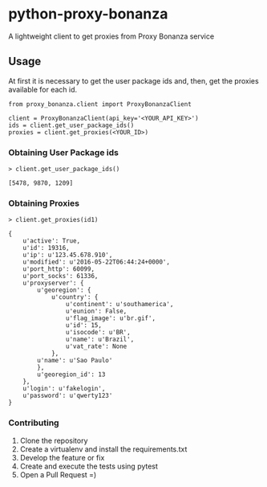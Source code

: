 # python-proxy-bonanza

A lightweight client to get proxies from Proxy Bonanza service


## Usage

At first it is necessary to get the user package ids and, then, get the proxies available for each id.

```
from proxy_bonanza.client import ProxyBonanzaClient

client = ProxyBonanzaClient(api_key='<YOUR_API_KEY>')
ids = client.get_user_package_ids()
proxies = client.get_proxies(<YOUR_ID>)

```

### Obtaining User Package ids

```
> client.get_user_package_ids()

[5478, 9870, 1209]
```

### Obtaining Proxies


```
> client.get_proxies(id1)

{
    u'active': True,
    u'id': 19316,
    u'ip': u'123.45.678.910',
    u'modified': u'2016-05-22T06:44:24+0000',
    u'port_http': 60099,
    u'port_socks': 61336,
    u'proxyserver': {
        u'georegion': {
            u'country': {
                u'continent': u'southamerica',
                u'eunion': False,
                u'flag_image': u'br.gif',
                u'id': 15,
                u'isocode': u'BR',
                u'name': u'Brazil',
                u'vat_rate': None
            },
        u'name': u'Sao Paulo'
        },
        u'georegion_id': 13
    },
    u'login': u'fakelogin',
    u'password': u'qwerty123'
}
```

### Contributing
1. Clone the repository
1. Create a virtualenv and install the requirements.txt
1. Develop the feature or fix
1. Create and execute the tests using pytest
1. Open a Pull Request =)

